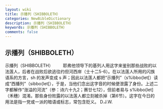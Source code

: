 ```yaml
---
layout: wiki
title: 示播列（SHIBBOLETH）
categories: NewBibleDictionary
description: 示播列（SHIBBOLETH）
keywords: 示播列（SHIBBOLETH）
comments: false
---
```


## 示播列（SHIBBOLETH）



示播列（SHIBBOLETH）
　　耶弗他领导下的基列人用这字来鉴别那些战败的以法莲人，后者在战败后欲逃往约但河西岸（士十二5-6）。在以法莲人所用的闪族语系的方言，sh 的发声变成 s 声；因此以法莲人都把“示播列”（s%ibbo{let[）读成“西播列”（sibbo{let[），于是，当他们念出这字音的时候便泄露了身份。上述二字都解作“涨溢的河流”（参：诗六十九2；赛廿七12），但前者易与 s%ibbo{let] （禾穗）混淆。那些身份败露的以法莲人都立刻被杀掉（第6节）。这字在今日的用法是指一党或一派的暗语或标志，常包含贬义。
D.J.W.




